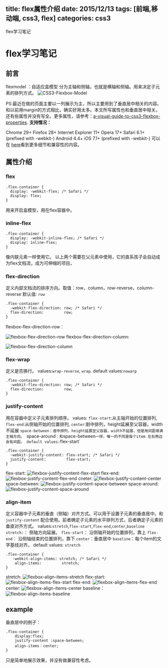 title:  flex属性介绍
date: 2015/12/13
tags: [前端,移动端, css3, flex]
categories: css3 
---
flex学习笔记
<!-- more -->
# flex学习笔记
## 前言
flexmodel ：自适应盒模型
分为主轴和侧轴，也就是横轴和侧轴。用来决定子元素的排列方式。
![CSS3-Flexbox-Model](/imgs/CSS3-Flexbox-Model.jpg)


PS:最近在做的页面主要以一列展示为主，所以主要用到了垂直居中相关的内容。和以前用margin的方式相比，确实好用太多。本文所写属性也和垂直居中相关。还有些属性并没有写全。更多属性，请参考：[a-visual-guide-to-css3-flexbox-properties](https://scotch.io/tutorials/a-visual-guide-to-css3-flexbox-properties).
**支持情况：**

Chrome 29+
Firefox 28+
Internet Explorer 11+
Opera 17+
Safari 6.1+ (prefixed with -webkit-)
Android 4.4+
iOS 7.1+ (prefixed with -webkit-)
可以在 [here](http://caniuse.com/flexbox)看到更多细节和兼容性的内容。

## 属性介绍
### flex
````
.flex-container {
  display: -webkit-flex; /* Safari */
  display: flex;
}
````
用来开启盒模型，用在flex容器中。

### inline-flex
````
.flex-container {
  display: -webkit-inline-flex; /* Safari */
  display: inline-flex;
}
````
像内联元素一样使用它。
以上两个需要在父元素中使用，它的直系孩子会自动成为flex文档流，成为可伸缩的项目。
###  flex-direction
定义内部文档流的排序方向。取值：row，column，row-reverse，column-reverse
默认值: `row`
````
.flex-container {
  -webkit-flex-direction: row; /* Safari */
  flex-direction:         row;
}
````
flexbox-flex-direction-row：

![flexbox-flex-direction-row](/imgs/flexbox-flex-direction-row.jpg)
flexbox-flex-direction-column:

![flexbox-flex-direction-column](/imgs/flexbox-flex-direction-column.jpg)
### flex-wrap
定义是否换行。
values:`wrap-reverse`, `wrap`.
default values:`nowarp` 
````
.flex-container {
  -webkit-flex-direction: row; /* Safari */
  flex-direction:         row;
}
````
### justify-content
用在容器中定义子元素排列顺序。
values:
`flex-start`:从主轴开始的位置排列,
`flex-end`:从侧轴开始的位置排列,
`center`:剧中排列，height延展至父容器，width不延展
`space-between：居中排列，height延展至父容器，width不延展，但是用间距填满主轴方向。
`space-around`：和`space-between`一样，唯一的不同是每个item 左右两边会有间距。
default values:`flex-start`
````
.flex-container {
  -webkit-justify-content: flex-start; /* Safari */
  justify-content:         flex-start;
}
````
flex-start:
![flexbox-justify-content-flex-start](/imgs/flexbox-justify-content-flex-start.jpg)
flex-end:
![flexbox-justify-content-flex-end](/imgs/flexbox-justify-content-flex-end.jpg)
cneter:
![flexbox-justify-content-center](/imgs/flexbox-justify-content-center.jpg)
space-between:
![flexbox-justify-content-space-between](/imgs/flexbox-justify-content-space-between.jpg)
space-around:
![flexbox-justify-content-space-around](/imgs/flexbox-justify-content-space-around.jpg)

### align-item
 定义容器中子元素的垂直（侧轴）对齐方式。可以用于设置子元素的垂直居中。和`justify-content` 配合使用。前者确定子元素的水平排列方式，后者确定子元素的垂直对齐方式。 
 values:`stretch`,`flex-start`,`flex-end`,`center`,`baseline`
 `stretch:`： 侧轴方向延展。
 `flex-start`： 沿侧轴开始的位置排列，靠上
 `flex-end`： 沿侧轴结束的位置排列，靠下
 `center`：垂直居中
 `baseline`：每个item的文字基线对齐。
default values: `stretch`

````
.flex-container {
   -webkit-align-items: stretch; /* Safari */
    align-items:         stretch;
}
````
stretch:
![flexbox-align-items-stretch](/imgs/flexbox-align-items-stretch.jpg)
flex-start:
![flexbox-align-items-flex-start](/imgs/flexbox-align-items-flex-start.jpg)
flex-end:
![flexbox-align-items-flex-end](/imgs/flexbox-align-items-flex-end.jpg)
center:
![flexbox-align-items-center](/imgs/flexbox-align-items-center.jpg)
baseline：
![flexbox-align-items-baseline](/imgs/flexbox-align-items-baseline.jpg)

## example
垂直居中的例子：

````
.flex-container {
    display:flex;
    justify-content :space-between;
    align-items：center;
}
````

只是简单地展示效果，并没有做兼容性考虑。




